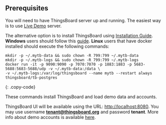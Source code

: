 ## Prerequisites

You will need to have ThingsBoard server up and running. 
The easiest way is to use [Live Demo](https://demo.thingsboard.io/signup) server.

The alternative option is to install ThingsBoard using [Installation Guide](/docs/user-guide/install/installation-options/). 
**Windows** users should follow this [guide](/docs/user-guide/install/docker-windows/). **Linux** users that have docker installed should execute the following commands:

```
mkdir -p ~/.mytb-data && sudo chown -R 799:799 ~/.mytb-data
mkdir -p ~/.mytb-logs && sudo chown -R 799:799 ~/.mytb-logs
docker run -it -p 9090:9090 -p 7070:7070 -p 1883:1883 -p 5683-5688:5683-5688/udp -v ~/.mytb-data:/data \
-v ~/.mytb-logs:/var/log/thingsboard --name mytb --restart always thingsboard/tb-postgres

``` 
{: .copy-code}

These commands install ThingsBoard and load demo data and accounts.

ThingsBoard UI will be available using the URL: [http://localhost:8080](http://localhost:8080).
You may use username **tenant@thingsboard.org** and password **tenant**. 
More info about demo accounts is available [here](/docs/samples/demo-account/). 



